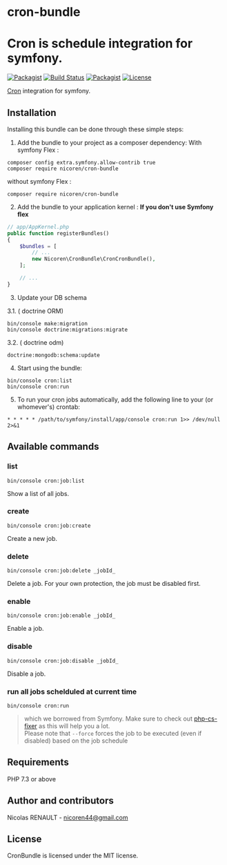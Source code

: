 # cron-bundle
Cron is schedule integration for symfony.
===========

 [![Packagist](https://img.shields.io/packagist/v/nicoren/cron-bundle.svg?style=flat-square)](https://packagist.org/packages/nicoren/cron-bundle)
 [![Build Status](https://img.shields.io/travis/Nicoren/Cron-Bundle.svg?style=flat-square)](https://travis-ci.org/Nicoren/Cron-Bundle)
 [![Packagist](https://img.shields.io/packagist/dt/Nicoren/Cron-Bundle.svg?style=flat-square)](https://packagist.org/packages/nicoren/cron-bundle)
 [![License](https://img.shields.io/badge/license-MIT-blue.svg?style=flat-square)](LICENSE)
 
[Cron](https://github.com/Cron/Cron) integration for symfony.

Installation
------------
Installing this bundle can be done through these simple steps:

1. Add the bundle to your project as a composer dependency:
With symfony Flex :

```shell
composer config extra.symfony.allow-contrib true
composer require nicoren/cron-bundle
```
without symfony Flex :
```shell
composer require nicoren/cron-bundle
```
2. Add the bundle to your application kernel :
 **If you don't use Symfony flex**
```php
// app/AppKernel.php
public function registerBundles()
{
    $bundles = [
        // ...
        new Nicoren\CronBundle\CronCronBundle(),
    ];

    // ...
}
```
3. Update your DB schema

3.1. ( doctrine ORM)
```shell
bin/console make:migration
bin/console doctrine:migrations:migrate
```

3.2. ( doctrine odm)
```shell
doctrine:mongodb:schema:update
```

4. Start using the bundle:
```shell
bin/console cron:list
bin/console cron:run
```

5. To run your cron jobs automatically, add the following line to your (or whomever's) crontab:
```
* * * * * /path/to/symfony/install/app/console cron:run 1>> /dev/null 2>&1
```

Available commands
------------------

### list
```shell
bin/console cron:job:list
```
Show a list of all jobs.

### create
```shell
bin/console cron:job:create
```
Create a new job.

### delete
```shell
bin/console cron:job:delete _jobId_
```
Delete a job. For your own protection, the job must be disabled first.

### enable
```shell
bin/console cron:job:enable _jobId_
```
Enable a job.

### disable
```shell
bin/console cron:job:disable _jobId_
```
Disable a job.

### run all jobs schelduled at current time
```shell
bin/console cron:run
```
> which we borrowed from Symfony. 
> Make sure to check out [php-cs-fixer](https://github.com/fabpot/PHP-CS-Fixer) as this will help you a lot.  
> Please note that `--force` forces the job to be executed (even if disabled) based on the job schedule  

Requirements
------------

PHP 7.3 or above

Author and contributors
-----------------------

Nicolas RENAULT - <nicoren44@gmail.com>


License
-------

CronBundle is licensed under the MIT license.
